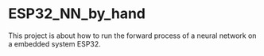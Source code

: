 # ESP32_NN_by_hand

This project is about how to run the forward process of a neural network on a embedded system ESP32.
